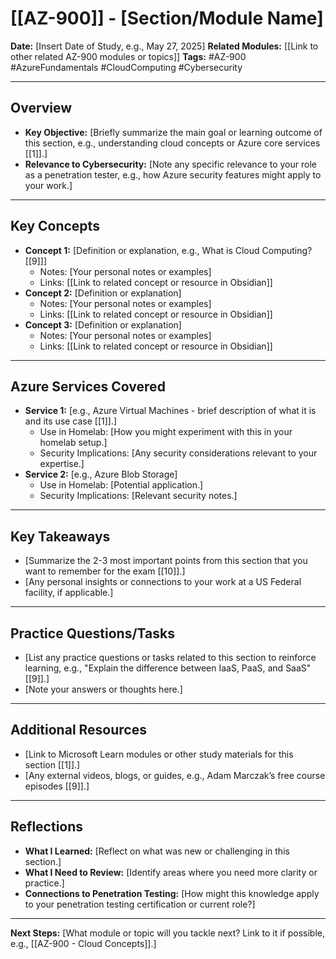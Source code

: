 # [[AZ-900]] - [Section/Module Name]

**Date:** [Insert Date of Study, e.g., May 27, 2025]
**Related Modules:** [[Link to other related AZ-900 modules or topics]]
**Tags:** #AZ-900 #AzureFundamentals #CloudComputing #Cybersecurity

---

## Overview
- **Key Objective:** [Briefly summarize the main goal or learning outcome of this section, e.g., understanding cloud concepts or Azure core services [[1]].]
- **Relevance to Cybersecurity:** [Note any specific relevance to your role as a penetration tester, e.g., how Azure security features might apply to your work.]

---

## Key Concepts
- **Concept 1:** [Definition or explanation, e.g., What is Cloud Computing? [[9]]]
  - Notes: [Your personal notes or examples]
  - Links: [[Link to related concept or resource in Obsidian]]
- **Concept 2:** [Definition or explanation]
  - Notes: [Your personal notes or examples]
  - Links: [[Link to related concept or resource in Obsidian]]
- **Concept 3:** [Definition or explanation]
  - Notes: [Your personal notes or examples]
  - Links: [[Link to related concept or resource in Obsidian]]

---

## Azure Services Covered
- **Service 1:** [e.g., Azure Virtual Machines - brief description of what it is and its use case [[1]].]
  - Use in Homelab: [How you might experiment with this in your homelab setup.]
  - Security Implications: [Any security considerations relevant to your expertise.]
- **Service 2:** [e.g., Azure Blob Storage]
  - Use in Homelab: [Potential application.]
  - Security Implications: [Relevant security notes.]

---

## Key Takeaways
- [Summarize the 2-3 most important points from this section that you want to remember for the exam [[10]].]
- [Any personal insights or connections to your work at a US Federal facility, if applicable.]

---

## Practice Questions/Tasks
- [List any practice questions or tasks related to this section to reinforce learning, e.g., "Explain the difference between IaaS, PaaS, and SaaS" [[9]].]
- [Note your answers or thoughts here.]

---

## Additional Resources
- [Link to Microsoft Learn modules or other study materials for this section [[1]].]
- [Any external videos, blogs, or guides, e.g., Adam Marczak’s free course episodes [[9]].]

---

## Reflections
- **What I Learned:** [Reflect on what was new or challenging in this section.]
- **What I Need to Review:** [Identify areas where you need more clarity or practice.]
- **Connections to Penetration Testing:** [How might this knowledge apply to your penetration testing certification or current role?]

---

**Next Steps:** [What module or topic will you tackle next? Link to it if possible, e.g., [[AZ-900 - Cloud Concepts]].]